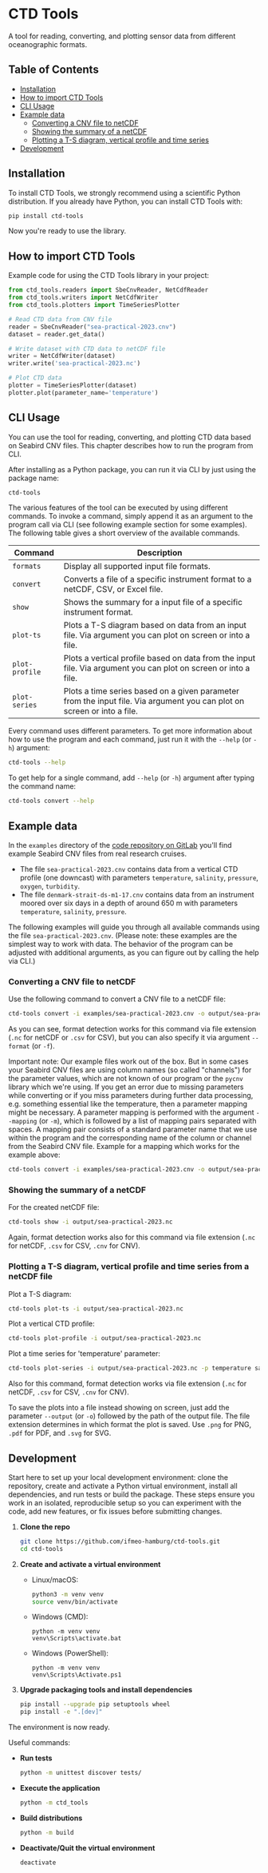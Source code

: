 # CTD Tools

A tool for reading, converting, and plotting sensor data from different oceanographic formats. 

## Table of Contents

- [Installation](#installation)
- [How to import CTD Tools](#how-to-import-ctd-tools)
- [CLI Usage](#cli-usage)
- [Example data](#example-data)
  - [Converting a CNV file to netCDF](#converting-a-cnv-file-to-netcdf)
  - [Showing the summary of a netCDF](#showing-the-summary-of-a-netcdf)
  - [Plotting a T-S diagram, vertical profile and time series](#plotting-a-t-s-diagram-vertical-profile-and-time-series)
- [Development](#development)

## Installation

To install CTD Tools, we strongly recommend using a scientific Python distribution. 
If you already have Python, you can install CTD Tools with:

```bash
pip install ctd-tools
```

Now you're ready to use the library.

## How to import CTD Tools

Example code for using the CTD Tools library in your project:

```python
from ctd_tools.readers import SbeCnvReader, NetCdfReader
from ctd_tools.writers import NetCdfWriter
from ctd_tools.plotters import TimeSeriesPlotter

# Read CTD data from CNV file
reader = SbeCnvReader("sea-practical-2023.cnv")
dataset = reader.get_data()

# Write dataset with CTD data to netCDF file
writer = NetCdfWriter(dataset)
writer.write('sea-practical-2023.nc')

# Plot CTD data
plotter = TimeSeriesPlotter(dataset)
plotter.plot(parameter_name='temperature')
```

## CLI Usage

You can use the tool for reading, converting, and plotting CTD data based on Seabird CNV files.
This chapter describes how to run the program from CLI. 

After installing as a Python package, you can run it via CLI by just using the package name: 

```bash
ctd-tools
```
The various features of the tool can be executed by using different commands. To invoke a command, simply append 
it as an argument to the program call via CLI (see following example section for some examples). The 
following table gives a short overview of the available commands.

| Command | Description |
|---|---|
| `formats` | Display all supported input file formats. |
| `convert` | Converts a file of a specific instrument format to a netCDF, CSV, or Excel file. |
| `show` | Shows the summary for a input file of a specific instrument format.  |
| `plot-ts` | Plots a T-S diagram based on data from an input file. Via argument you can plot on screen or into a file. |
| `plot-profile` | Plots a vertical profile based on data from the input file. Via argument you can plot on screen or into a file. |
| `plot-series` | Plots a time series based on a given parameter from the input file. Via argument you can plot on screen or into a file. |

Every command uses different parameters. To get more information about how to use the 
program and each command, just run it with the `--help` (or `-h`) argument:

```bash
ctd-tools --help
```

To get help for a single command, add `--help` (or `-h`) argument after typing the command name:

```bash
ctd-tools convert --help
```

## Example data

In the `examples` directory of the [code repository on GitLab](https://gitlab.rrz.uni-hamburg.de/ifmeo-sea-practical/ctd-tools) you'll find example Seabird CNV files from real research cruises.

- The file `sea-practical-2023.cnv` contains data from a vertical CTD profile (one downcast) with parameters `temperature`, `salinity`, `pressure`, `oxygen`, `turbidity`.
- The file `denmark-strait-ds-m1-17.cnv` contains data from an instrument moored over six days in a depth of around 650 m with parameters `temperature`, `salinity`, `pressure`.

The following examples will guide you through all available commands using the file `sea-practical-2023.cnv`. (Please note: these examples are the simplest way to work with data. The behavior of the program can be adjusted with additional arguments, as you can figure out by calling the help via CLI.)

### Converting a CNV file to netCDF

Use the following command to convert a CNV file to a netCDF file:

```bash
ctd-tools convert -i examples/sea-practical-2023.cnv -o output/sea-practical-2023.nc
```

As you can see, format detection works for this command via file extension (`.nc` for netCDF or `.csv` for CSV), but you can also specify it via argument `--format` (or `-f`).

Important note: Our example files work out of the box. But in some cases your Seabird CNV files are using column names (so called "channels") for the parameter values, which
are not known of our program or the `pycnv` library which we're using. If you get an error due to missing parameters while converting or if you miss parameters during further data processing, e.g. something essential like the temperature, then a parameter mapping might be necessary. A parameter mapping is performed with the argument `--mapping` (or `-m`), which is followed by a list of mapping pairs separated with spaces. A mapping pair consists of a standard parameter name that we use within the program and the corresponding name of the column or channel from the Seabird CNV file. Example for a mapping which works for the example above:

```bash
ctd-tools convert -i examples/sea-practical-2023.cnv -o output/sea-practical-2023.nc -m temperature=tv290C pressure=prdM salinity=sal00 depth=depSM
```

### Showing the summary of a netCDF

For the created netCDF file:

```bash
ctd-tools show -i output/sea-practical-2023.nc
```

Again, format detection works also for this command via file extension (`.nc` for netCDF, `.csv` for CSV, `.cnv` for CNV).

### Plotting a T-S diagram, vertical profile and time series from a netCDF file

Plot a T-S diagram:

```bash
ctd-tools plot-ts -i output/sea-practical-2023.nc
```

Plot a vertical CTD profile:

```bash
ctd-tools plot-profile -i output/sea-practical-2023.nc
```

Plot a time series for 'temperature' parameter:

```bash
ctd-tools plot-series -i output/sea-practical-2023.nc -p temperature salinity --dual-axis
```

Also for this command, format detection works via file extension (`.nc` for netCDF, `.csv` for CSV, `.cnv` for CNV).

To save the plots into a file instead showing on screen, just add the parameter `--output` (or `-o`) followed by the path of the output file. 
The file extension determines in which format the plot is saved. Use `.png` for PNG, `.pdf` for PDF, and `.svg` for SVG.

## Development

Start here to set up your local development environment: clone the repository, create and activate a Python virtual environment, install all dependencies, and run tests or build the package. These steps ensure you work in an isolated, reproducible setup so you can experiment with the code, add new features, or fix issues before submitting changes.

1. **Clone the repo**  

   ```bash
   git clone https://github.com/ifmeo-hamburg/ctd-tools.git
   cd ctd-tools
   ```

2. **Create and activate a virtual environment**

   - Linux/macOS:

     ```bash
     python3 -m venv venv
     source venv/bin/activate
     ```

   - Windows (CMD):

     ```
     python -m venv venv
     venv\Scripts\activate.bat
     ```

   - Windows (PowerShell):

     ```
     python -m venv venv
     venv\Scripts\Activate.ps1
     ```

3. **Upgrade packaging tools and install dependencies**

   ```bash
   pip install --upgrade pip setuptools wheel
   pip install -e ".[dev]"
   ```

The environment is now ready.

Useful commands: 

- **Run tests**

  ```bash
  python -m unittest discover tests/
  ```

- **Execute the application**

  ```bash
  python -m ctd_tools
  ```

- **Build distributions**

  ```bash
  python -m build
  ```

- **Deactivate/Quit the virtual environment**

  ```bash
  deactivate
  ```

